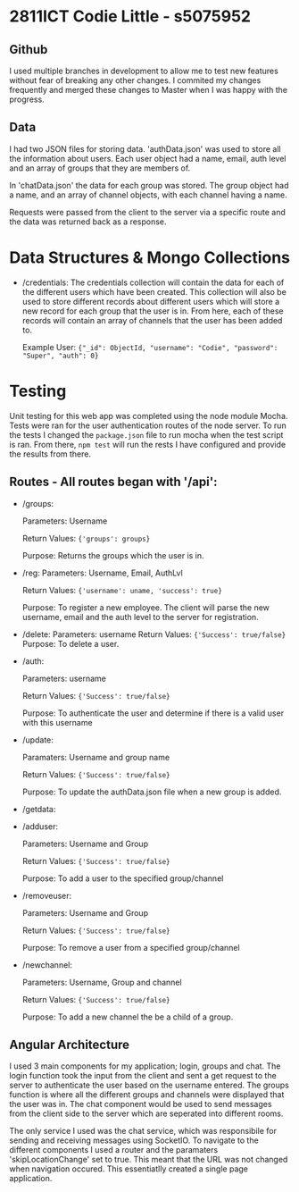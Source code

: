 # 2811ICT Codie Little - s5075952
## Github
I used multiple branches in development to allow me to test new features without fear of breaking any other changes. 
I commited my changes frequently and merged these changes to Master when I was happy with the progress.
## Data
I had two JSON files for storing data. 'authData.json' was used to store all the information about users. Each user object had a name, email, auth level and an array of groups that they are members of. 

In 'chatData.json' the data for each group was stored. The group object had a name, and an array of channel objects, with each channel having a name. 

Requests were passed from the client to the server via a specific route and the data was returned back as a response. 

# Data Structures & Mongo Collections
 - /credentials: 
   The credentials collection will contain the data for each of the different users which have been created. This collection will also be used to store different records about different users which will store a new record for each group that the user is in. From here, each of these records will contain an array of channels that the user has been added to. 
   
   Example User: ```{"_id": ObjectId, "username": "Codie", "password": "Super", "auth": 0}```
# Testing 
Unit testing for this web app was completed using the node module Mocha. 
Tests were ran for the user authentication routes of the node server. 
To run the tests I changed the ```package.json``` file to run mocha when the test script is ran. From there, ```npm test``` will run the rests I have configured and provide the results from there.

## Routes - All routes began with '/api':
 - /groups: 
 
    Parameters: Username

    Return Values: ```{'groups': groups}```
    
    Purpose: Returns the groups which the user is in.

 - /reg:
    Parameters: Username, Email, AuthLvl
    
    Return Values: ```{'username': uname, 'success': true}```
    
    Purpose: To register a new employee. The client will parse the new username, email and the auth level to the server for registration.
    
 - /delete:
    Parameters: username 
    Return Values: ```{'Success': true/false}```
    Purpose: To delete a user.

 - /auth:
 
    Parameters: username 
    
    Return Values: ```{'Success': true/false}```
    
    Purpose: To authenticate the user and determine if there is a valid user with this username
    
 - /update: 
 
    Paramaters: Username and group name
    
    Return Values: ```{'Success': true/false}```
    
    Purpose: To update the authData.json file when a new group is added. 
    
 - /getdata:
 - /adduser: 
 
    Parameters: Username and Group

    Return Values: ```{'Success': true/false}```

    Purpose: To add a user to the specified group/channel 
 
 - /removeuser:
 
    Parameters: Username and Group

    Return Values: ```{'Success': true/false}```

    Purpose: To remove a user from a specified group/channel 
    
    
 - /newchannel: 
 
    Parameters: Username, Group and channel

    Return Values: ```{'Success': true/false}```

    Purpose: To add a new channel the be a child of a group. 


## Angular Architecture
I used 3 main components for my application; login, groups and chat. The login function took the input from the client and sent a get request to the server to authenticate the user based on the username entered. The groups function is where all the different groups and channels were displayed that the user was in. The chat component would be used to send messages from the client side to the server which are seperated into different rooms. 

The only service I used was the chat service, which was responsibile for sending and receiving messages using SocketIO.
To navigate to the different components I used a router and the paramaters 'skipLocationChange' set to true. This meant that the URL was not changed when navigation occured. This essentiatlly created a single page application.
